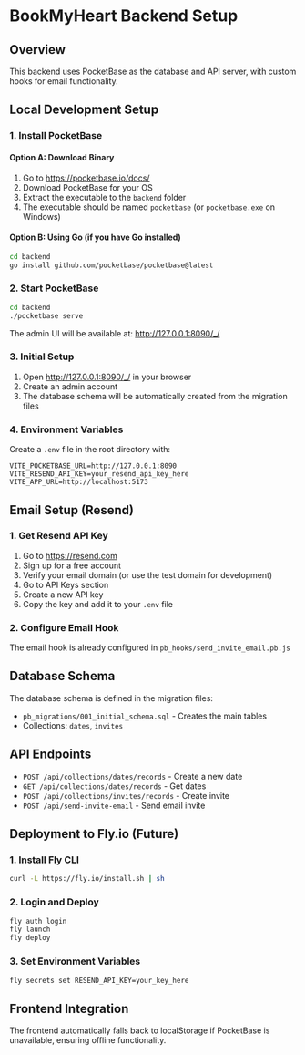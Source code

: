 # BookMyHeart Backend Setup

## Overview
This backend uses PocketBase as the database and API server, with custom hooks for email functionality.

## Local Development Setup

### 1. Install PocketBase

#### Option A: Download Binary
1. Go to https://pocketbase.io/docs/
2. Download PocketBase for your OS
3. Extract the executable to the `backend` folder
4. The executable should be named `pocketbase` (or `pocketbase.exe` on Windows)

#### Option B: Using Go (if you have Go installed)
```bash
cd backend
go install github.com/pocketbase/pocketbase@latest
```

### 2. Start PocketBase
```bash
cd backend
./pocketbase serve
```

The admin UI will be available at: http://127.0.0.1:8090/_/

### 3. Initial Setup
1. Open http://127.0.0.1:8090/_/ in your browser
2. Create an admin account
3. The database schema will be automatically created from the migration files

### 4. Environment Variables
Create a `.env` file in the root directory with:
```
VITE_POCKETBASE_URL=http://127.0.0.1:8090
VITE_RESEND_API_KEY=your_resend_api_key_here
VITE_APP_URL=http://localhost:5173
```

## Email Setup (Resend)

### 1. Get Resend API Key
1. Go to https://resend.com
2. Sign up for a free account
3. Verify your email domain (or use the test domain for development)
4. Go to API Keys section
5. Create a new API key
6. Copy the key and add it to your `.env` file

### 2. Configure Email Hook
The email hook is already configured in `pb_hooks/send_invite_email.pb.js`

## Database Schema
The database schema is defined in the migration files:
- `pb_migrations/001_initial_schema.sql` - Creates the main tables
- Collections: `dates`, `invites`

## API Endpoints
- `POST /api/collections/dates/records` - Create a new date
- `GET /api/collections/dates/records` - Get dates
- `POST /api/collections/invites/records` - Create invite
- `POST /api/send-invite-email` - Send email invite

## Deployment to Fly.io (Future)

### 1. Install Fly CLI
```bash
curl -L https://fly.io/install.sh | sh
```

### 2. Login and Deploy
```bash
fly auth login
fly launch
fly deploy
```

### 3. Set Environment Variables
```bash
fly secrets set RESEND_API_KEY=your_key_here
```

## Frontend Integration
The frontend automatically falls back to localStorage if PocketBase is unavailable, ensuring offline functionality.